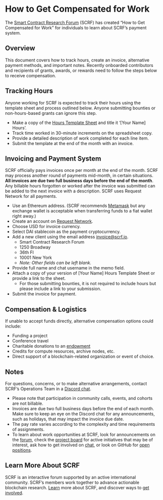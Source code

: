 # How to Get Compensated for Work

The [Smart Contract Research Forum](smartcontractresearch.org) (SCRF) has created “How to Get Compensated for Work” for individuals to learn about SCRF’s payment system.

## Overview

This document covers how to track hours, create an invoice, alternative payment methods, and important notes. Recently onboarded contributors and recipients of grants, awards, or rewards need to follow the steps below to receive compensation.

## Tracking Hours

Anyone working for SCRF is expected to track their hours using the template sheet and process outlined below. Anyone submitting bounties or non-hours-based grants can ignore this step.

* Make a copy of the [Hours Template Sheet](https://docs.google.com/spreadsheets/d/19CmaqELKS_S2gWQIs2kddA91rv5zca-51mk_sOJ0gYs/edit#gid=0) and title it ‘[Your Name] Hours’.
* Track time worked in 30-minute increments on the spreadsheet copy.
* Provide a detailed description of work completed for each line item.
* Submit the template at the end of the month with an invoice.

## Invoicing and Payment System

SCRF officially pays invoices once per month at the end of the month. SCRF may process another round of payments mid-month, in certain situations. **All invoices are due two full business days before the end of the month**. Any billable hours forgotten or worked after the invoice was submitted can be added to the next invoice with a description. SCRF uses Request Network for all payments.

* Use an Ethereum address. (SCRF recommends [Metamask](https://metamask.io/) but any exchange wallet is acceptable when transferring funds to a fiat wallet right away.)
* Create an account on [Request Network](https://app.request.finance/login).
* Choose USD for invoice currency.
* Select DAI stablecoin as the payment cryptocurrency.
* Add a new client using the email address invoice@scrf.io.
  * Smart Contract Research Forum
  * 1250 Broadway
  * 36th Fl
  * 10001 New York
  * _Note: Other fields can be left blank._
* Provide full name and chat username in the memo field.
* Attach a copy of your version of [Your Name] Hours Template Sheet or provide a link to the sheet.
  * For those submitting bounties, it is not required to include hours but please include a link to your submission.
* Submit the invoice for payment.

## Compensation & Logistics

If unable to accept funds directly, alternative compensation options could include:

* Funding a project
* Conference travel
* Charitable donations to an [endowment](https://thegivingblock.com/donate/)
* Credits for compute resources, archive nodes, etc.
* Direct support of a blockchain-related organization or event of choice.

## Notes

For questions, concerns, or to make alternative arrangements, contact SCRF’s Operations Team in a [Discord chat](https://discord.com/channels/784234332617048065/784234333111451670).

* Please note that participation in community calls, events, and cohorts are not billable.
* Invoices are due two full business days before the end of each month. Make sure to keep an eye on the Discord chat for any announcements, such as holidays, that may impact the invoice due date.
* The pay rate varies according to the complexity and time requirements of assignments.
* To learn about work opportunities at SCRF, look for announcements on the [forum](https://www.smartcontractresearch.org/), check the [project board](https://github.com/orgs/smartcontractresearchforum/projects/4) for active initiatives that may be of interest, ask how to get involved on [chat](https://discord.gg/nJDwxv72), or look on GitHub for [open positions](https://github.com/smartcontractresearchforum/docs#open-positions).

## Learn More About SCRF

 SCRF is an interactive forum supported by an active international community.
 SCRF’s members work together to advance actionable blockchain research. [Learn](https://github.com/smartcontractresearchforum/docs)<span style="text-decoration:underline;"></span> more about SCRF, and discover ways to [get involved](https://github.com/smartcontractresearchforum/docs/blob/main/en/content_connecting_with_scrf.md).
